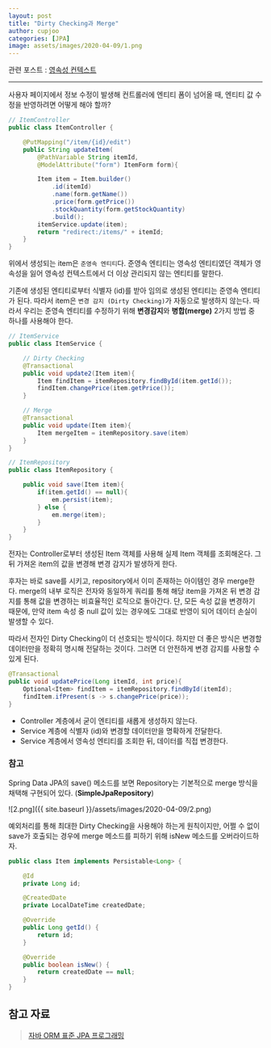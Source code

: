 ```yaml
---
layout: post
title: "Dirty Checking과 Merge"
author: cupjoo
categories: [JPA]
image: assets/images/2020-04-09/1.png
---
```


관련 포스트 : [영속성 컨텍스트](https://cupjoo.github.io/영속성-컨텍스트)

---

사용자 페이지에서 정보 수정이 발생해 컨트롤러에 엔티티 폼이 넘어올 때, 엔티티 값 수정을 반영하려면 어떻게 해야 할까?

```java
// ItemController
public class ItemController {

    @PutMapping("/item/{id}/edit")
    public String updateItem(
        @PathVariable String itemId,
        @ModelAttribute("form") ItemForm form){

        Item item = Item.builder()
            .id(itemId)
            .name(form.getName())
            .price(form.getPrice())
            .stockQuantity(form.getStockQuantity)
            .build();
        itemService.update(item);
        return "redirect:/items/" + itemId;
    }
}
```

위에서 생성되는 item은 `준영속 엔티티`다. 준영속 엔티티는 영속성 엔티티였던 객체가 영속성을 잃어 영속성 컨텍스트에서 더 이상 관리되지 않는 엔티티를 말한다.

기존에 생성된 엔티티로부터 식별자 (id)를 받아 임의로 생성된 엔티티는 준영속 엔티티가 된다. 따라서 item은 `변경 감지 (Dirty Checking)`가 자동으로 발생하지 않는다. 따라서 우리는 준영속 엔티티를 수정하기 위해 **변경감지**와 **병합(merge)** 2가지 방법 중 하나를 사용해야 한다.

```java
// ItemService
public class ItemService {

    // Dirty Checking
    @Transactional
    public void update2(Item item){
        Item findItem = itemRepository.findById(item.getId());
        findItem.changePrice(item.getPrice());
    }

    // Merge
    @Transactional
    public void update(Item item){
        Item mergeItem = itemRepository.save(item)
    }
}
```

```java
// ItemRepository
public class ItemRepository {

    public void save(Item item){
        if(item.getId() == null){
            em.persist(item);
        } else {
            em.merge(item);
        }
    }
}
```

전자는 Controller로부터 생성된 Item 객체를 사용해 실제 Item 객체를 조회해온다. 그 뒤 가져온 item의 값을 변경해 변경 감지가 발생하게 한다.

후자는 바로 save를 시키고, repository에서 이미 존재하는 아이템인 경우 merge한다. merge의 내부 로직은 전자와 동일하게 쿼리를 통해 해당 item을 가져온 뒤 변경 감지를 통해 값을 변경하는 비효율적인 로직으로 돌아간다. 단, 모든 속성 값을 변경하기 때문에, 만약 item 속성 중 null 값이 있는 경우에도 그대로 반영이 되어 데이터 손실이 발생할 수 있다.

따라서 전자인 Dirty Checking이 더 선호되는 방식이다. 하지만 더 좋은 방식은 변경할 데이터만을 정확히 명시해 전달하는 것이다. 그러면 더 안전하게 변경 감지를 사용할 수 있게 된다.

```java
@Transactional
public void updatePrice(Long itemId, int price){
    Optional<Item> findItem = itemRepository.findById(itemId);
    findItem.ifPresent(s -> s.changePrice(price));
}
```

- Controller 계층에서 굳이 엔티티를 새롭게 생성하지 않는다.
- Service 계층에 식별자 (id)와 변경할 데이터만을 명확하게 전달한다.
- Service 계층에서 영속성 엔티티를 조회한 뒤, 데이터를 직접 변경한다.

### 참고

Spring Data JPA의 save() 메소드를 보면 Repository는 기본적으로 merge 방식을 채택해 구현되어 있다. (**SimpleJpaRepository**)

![2.png]({{ site.baseurl }}/assets/images/2020-04-09/2.png)

예외처리를 통해 최대한 Dirty Checking을 사용해야 하는게 원칙이지만, 어쩔 수 없이 save가 호출되는 경우에 merge 메소드를 피하기 위해 isNew 메소드를 오버라이드하자.

```java
public class Item implements Persistable<Long> {

    @Id
    private Long id;

    @CreatedDate
    private LocalDateTime createdDate;

    @Override
    public Long getId() {
        return id;
    }

    @Override
    public boolean isNew() {
        return createdDate == null;
    }
}
```

## 참고 자료

> [자바 ORM 표준 JPA 프로그래밍](https://book.naver.com/bookdb/book_detail.nhn?bid=9252528)
